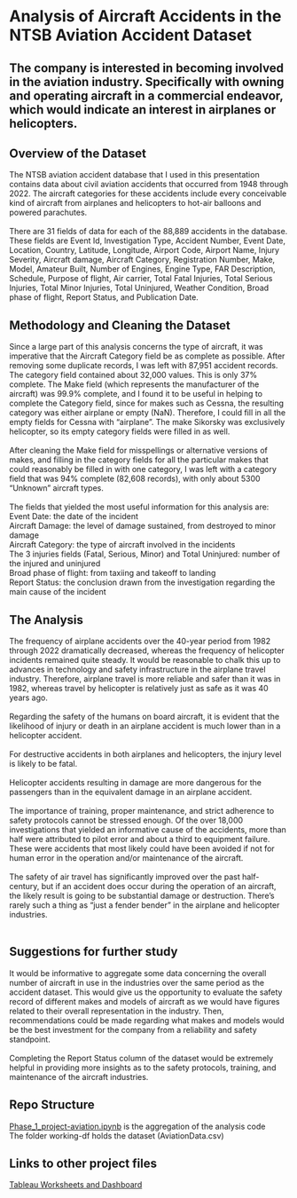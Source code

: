 # Analysis of Aircraft Accidents in the NTSB Aviation Accident Dataset
## The company is interested in becoming involved in the aviation industry. Specifically with owning and operating aircraft in a commercial endeavor, which would indicate an interest in airplanes or helicopters.
## Overview of the Dataset
The NTSB aviation accident database that I used in this presentation contains data about civil aviation accidents that occurred from 1948 through 2022. The aircraft categories for these accidents include every conceivable kind of aircraft from airplanes and helicopters to hot-air balloons and powered parachutes.<br><br>
There are 31 fields of data for each of the 88,889 accidents in the database. These fields are Event Id, Investigation Type, Accident Number, Event Date, Location, Country, Latitude, Longitude, Airport Code, Airport Name, Injury Severity, Aircraft damage, Aircraft Category, Registration Number, Make, Model, Amateur Built, Number of Engines, Engine Type, FAR Description, Schedule, Purpose of flight, Air carrier, Total Fatal Injuries, Total Serious Injuries, Total Minor Injuries, Total Uninjured, Weather Condition, Broad phase of flight, Report Status, and Publication Date.
## Methodology and Cleaning the Dataset
Since a large part of this analysis concerns the type of aircraft, it was imperative that the Aircraft Category field be as complete as possible. After removing some duplicate records, I was left with 87,951 accident records. The category field contained about 32,000 values. This is only 37% complete. The Make field (which represents the manufacturer of the aircraft) was 99.9% complete, and I found it to be useful in helping to complete the Category field, since for makes such as Cessna, the resulting category was either airplane or empty (NaN). Therefore, I could fill in all the empty fields for Cessna with “airplane”. The make Sikorsky was exclusively helicopter, so its empty category fields were filled in as well.<br><br>
After cleaning the Make field for misspellings or alternative versions of makes, and filling in the category fields for all the particular makes that could reasonably be filled in with one category, I was left with a category field that was 94% complete (82,608 records), with only about 5300 “Unknown” aircraft types. <br><br>
The fields that yielded the most useful information for this analysis are:<br>
Event Date: the date of the incident<br>
Aircraft Damage: the level of damage sustained, from destroyed to minor damage<br>
Aircraft Category: the type of aircraft involved in the incidents<br>
The 3 injuries fields (Fatal, Serious, Minor) and Total Uninjured: number of the injured and uninjured<br>
Broad phase of flight: from taxiing and takeoff to landing<br>
Report Status: the conclusion drawn from the investigation regarding the main cause of the incident<br>
## The Analysis
The frequency of airplane accidents over the 40-year period from 1982 through 2022 dramatically decreased, whereas the frequency of helicopter incidents remained quite steady. It would be reasonable to chalk this up to advances in technology and safety infrastructure in the airplane travel industry. Therefore, airplane travel is more reliable and safer than it was in 1982, whereas travel by helicopter is relatively just as safe as it was 40 years ago.<br><br>
Regarding the safety of the humans on board aircraft, it is evident that the likelihood of injury or death in an airplane accident is much lower than in a helicopter accident.<br><br>
For destructive accidents in both airplanes and helicopters, the injury level is likely to be fatal.<br><br>
Helicopter accidents resulting in damage are more dangerous for the passengers than in the equivalent damage in an airplane accident.<br><br>
The importance of training, proper maintenance, and strict adherence to safety protocols cannot be stressed enough. Of the over 18,000 investigations that yielded an informative cause of the accidents, more than half were attributed to pilot error and about a third to equipment failure. These were accidents that most likely could have been avoided if not for human error in the operation and/or maintenance of the aircraft.<br><br>
The safety of air travel has significantly improved over the past half-century, but if an accident does occur during the operation of an aircraft, the likely result is going to be substantial damage or destruction. There’s rarely such a thing as “just a fender bender” in the airplane and helicopter industries.<br><br>
## Suggestions for further study
It would be informative to aggregate some data concerning the overall number of aircraft in use in the industries over the same period as the accident dataset. This would give us the opportunity to evaluate the safety record of different makes and models of aircraft as we would have figures related to their overall representation in the industry. Then, recommendations could be made regarding what makes and models would be the best investment for the company from a reliability and safety standpoint.<br><br>
Completing the Report Status column of the dataset would be extremely helpful in providing more insights as to the safety protocols, training, and maintenance of the aircraft industries.
## Repo Structure
<a href="https://github.com/joeycello1/NTSB/blob/main/Phase_1_project-aviation.ipynb" target="_blank">Phase_1_project-aviation.ipynb</a> is the aggregation of the analysis code<br>
The folder working-df holds the dataset (AviationData.csv)
## Links to other project files
<a href="https://public.tableau.com/views/Aviation_17434275679900/phaseanddamage?:language=en-US&:sid=&:redirect=auth&:display_count=n&:origin=viz_share_link" target="_blank">Tableau Worksheets and Dashboard</a>

